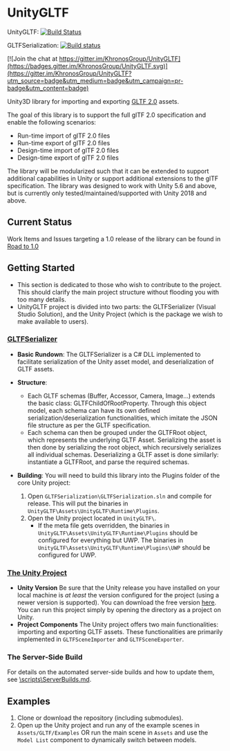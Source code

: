# UnityGLTF

UnityGLTF: [![Build Status](https://travis-ci.org/KhronosGroup/UnityGLTF.svg?branch=master)](https://travis-ci.org/KhronosGroup/UnityGLTF)

GLTFSerialization: [![Build status](https://ci.appveyor.com/api/projects/status/amgnavcqiiiqhjbl/branch/master?svg=true)](https://ci.appveyor.com/project/Khronoswebmaster/unitygltf/branch/master)

[![Join the chat at https://gitter.im/KhronosGroup/UnityGLTF](https://badges.gitter.im/KhronosGroup/UnityGLTF.svg)](https://gitter.im/KhronosGroup/UnityGLTF?utm_source=badge&utm_medium=badge&utm_campaign=pr-badge&utm_content=badge)

Unity3D library for importing and exporting [GLTF 2.0](https://github.com/KhronosGroup/glTF/) assets.

The goal of this library is to support the full glTF 2.0 specification and enable the following scenarios:
- Run-time import of glTF 2.0 files
- Run-time export of glTF 2.0 files
- Design-time import of glTF 2.0 files
- Design-time export of glTF 2.0 files

The library will be modularized such that it can be extended to support additional capabilities in Unity or support additional extensions to the glTF specification.  The library was designed to work with Unity 5.6 and above, but is currently only tested/maintained/supported with Unity 2018 and above.

## Current Status

Work Items and Issues targeting a 1.0 release of the library can be found in
[Road to 1.0](https://github.com/KhronosGroup/UnityGLTF/projects/1)

## Getting Started

- This section is dedicated to those who wish to contribute to the project. This should clarify the main project structure without flooding you with too many details.
- UnityGLTF project is divided into two parts: the GLTFSerializer (Visual Studio Solution), and the Unity Project (which is the package we wish to make available to users).

### [GLTFSerializer](https://github.com/KhronosGroup/UnityGLTF/tree/master/GLTFSerialization)

- **Basic Rundown**: The GLTFSerializer is a C# DLL implemented to facilitate serialization of the Unity asset model, and deserialization of GLTF assets.

- **Structure**: 
	- Each GLTF schemas (Buffer, Accessor, Camera, Image...) extends the basic class: GLTFChildOfRootProperty. Through this object model, each schema can have its own defined serialization/deserialization functionalities, which imitate the JSON file structure as per the GLTF specification.
	- Each schema can then be grouped under the GLTFRoot object, which represents the underlying GLTF Asset. Serializing the asset is then done by serializing the root object, which recursively serializes all individual schemas. Deserializing a GLTF asset is done similarly: instantiate a GLTFRoot, and parse the required schemas.
- **Building**: You will need to build this library into the Plugins folder of the core Unity project: 
	1. Open `GLTFSerialization\GLTFSerialization.sln` and compile for release. This will put the binaries in `UnityGLTF\Assets\UnityGLTF\Runtime\Plugins`.
	2. Open the Unity project located in `UnityGLTF\`.
		* If the meta file gets overridden, the binaries in `UnityGLTF\Assets\UnityGLTF\Runtime\Plugins` should be configured for everything but UWP. The binaries in `UnityGLTF\Assets\UnityGLTF\Runtime\Plugins\UWP` should be configured for UWP.

### [The Unity Project](https://github.com/KhronosGroup/UnityGLTF/tree/master/UnityGLTF)

- **Unity Version**
	Be sure that the Unity release you have installed on your local machine is *at least* the version configured for the project (using a newer version is supported). You can download the free version [here](https://unity3d.com/get-unity/download/archive). You can run this project simply by opening the directory as a project on Unity.
- **Project Components**
	The Unity project offers two main functionalities: importing and exporting GLTF assets. These functionalities are primarily implemented in `GLTFSceneImporter` and `GLTFSceneExporter`.

### The Server-Side Build

For details on the automated server-side builds and how to update them, see [\scripts\ServerBuilds.md](https://github.com/KhronosGroup/UnityGLTF/blob/master/scripts/ServerBuilds.md).

## Examples

1. Clone or download the repository (including submodules).
2. Open up the Unity project and run any of the example scenes in `Assets/GLTF/Examples` OR run the main scene in `Assets` and use the `Model List` component to dynamically switch between models.

